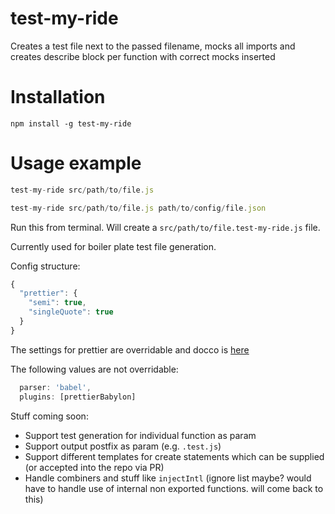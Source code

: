 # test-my-ride

Creates a test file next to the passed filename, mocks all imports and creates describe block per function with correct mocks inserted

# Installation

`npm install -g test-my-ride`

# Usage example

```javascript
test-my-ride src/path/to/file.js

test-my-ride src/path/to/file.js path/to/config/file.json
```
Run this from terminal. Will create a `src/path/to/file.test-my-ride.js` file.

Currently used for boiler plate test file generation.

Config structure:

```javascript
{
  "prettier": {
    "semi": true,
    "singleQuote": true
  }
}
```

The settings for prettier are overridable and docco is [here](https://prettier.io/docs/en/options.html)

The following values are not overridable:
```javascript
  parser: 'babel',
  plugins: [prettierBabylon]
```


Stuff coming soon:
- Support test generation for individual function as param
- Support output postfix as param (e.g. `.test.js`)
- Support different templates for create statements which can be supplied (or accepted into the repo via PR)
- Handle combiners and stuff like `injectIntl` (ignore list maybe? would have to handle use of internal non exported functions. will come back to this)
